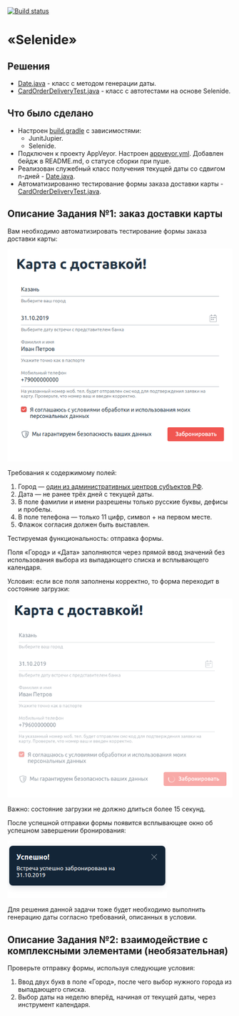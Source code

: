 [![Build status](https://ci.appveyor.com/api/projects/status/clc3w5yrk3emoyal?svg=true)](https://ci.appveyor.com/project/Nephedov/cardorderdelivery)

# «Selenide»

## Решения
 * <a href="https://github.com/Nephedov/5.Automated-Testing/blob/main/src/main/java/ru/netology/Date.java">Date.java</a> - класс с методом генерации даты.
 * <a href="https://github.com/Nephedov/5.Automated-Testing/blob/main/src/test/java/ru/netology/CardOrderDeliveryTest.java">CardOrderDeliveryTest.java</a> - класс с автотестами на основе Selenide.
## Что было сделано
* Настроен <a href="https://github.com/Nephedov/5.Automated-Testing/blob/main/build.gradle">build.gradle</a> с зависимостями:
  * JunitJupier.
  * Selenide.
* Подключен к проекту AppVeyor. Настроен <a href="https://github.com/Nephedov/5.Automated-Testing/blob/main/.appveyor.yml">appveyor.yml</a>. Добавлен бейдж в README.md, о статусе сборки при пуше.
* Реализован служебный класс получения текущей даты со сдвигом n-дней - <a href="https://github.com/Nephedov/5.Automated-Testing/blob/main/src/main/java/ru/netology/Date.java">Date.java</a>.
* Автоматизированно тестирование формы заказа доставки карты -
  <a href="https://github.com/Nephedov/5.Automated-Testing/blob/main/src/test/java/ru/netology/CardOrderDeliveryTest.java">CardOrderDeliveryTest.java</a>.
## Описание Задания №1: заказ доставки карты

Вам необходимо автоматизировать тестирование формы заказа доставки карты:

![](pic/order.png)

Требования к содержимому полей:
1. Город — [один из административных центров субъектов РФ](https://ru.wikipedia.org/wiki/%D0%90%D0%B4%D0%BC%D0%B8%D0%BD%D0%B8%D1%81%D1%82%D1%80%D0%B0%D1%82%D0%B8%D0%B2%D0%BD%D1%8B%D0%B5_%D1%86%D0%B5%D0%BD%D1%82%D1%80%D1%8B_%D1%81%D1%83%D0%B1%D1%8A%D0%B5%D0%BA%D1%82%D0%BE%D0%B2_%D0%A0%D0%BE%D1%81%D1%81%D0%B8%D0%B9%D1%81%D0%BA%D0%BE%D0%B9_%D0%A4%D0%B5%D0%B4%D0%B5%D1%80%D0%B0%D1%86%D0%B8%D0%B8).
1. Дата — не ранее трёх дней с текущей даты.
1. В поле фамилии и имени разрешены только русские буквы, дефисы и пробелы.
1. В поле телефона — только 11 цифр, символ + на первом месте.
1. Флажок согласия должен быть выставлен.

Тестируемая функциональность: отправка формы.

Поля «Город» и «Дата» заполняются через прямой ввод значений без использования выбора из выпадающего списка и всплывающего календаря.

Условия: если все поля заполнены корректно, то форма переходит в состояние загрузки:

![](pic/loading.png)

Важно: состояние загрузки не должно длиться более 15 секунд.

После успешной отправки формы появится всплывающее окно об успешном завершении бронирования:

![](pic/popup.png)

Для решения данной задачи тоже будет необходимо выполнить генерацию даты согласно требований, описанных в условии.       


## Описание Задания №2: взаимодействие с комплексными элементами (необязательная)

Проверьте отправку формы, используя следующие условия:
1. Ввод двух букв в поле «Город», после чего выбор нужного города из выпадающего списка.
2. Выбор даты на неделю вперёд, начиная от текущей даты, через инструмент календаря.
